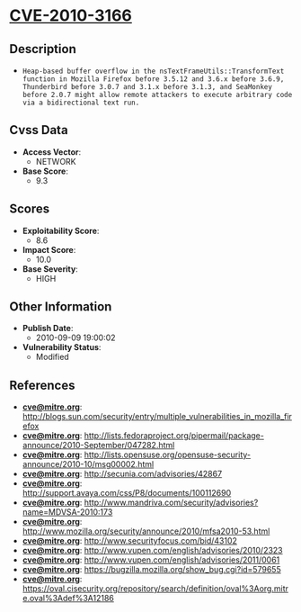
# [CVE-2010-3166](http://blogs.sun.com/security/entry/multiple_vulnerabilities_in_mozilla_firefox)

## Description

- `Heap-based buffer overflow in the nsTextFrameUtils::TransformText function in Mozilla Firefox before 3.5.12 and 3.6.x before 3.6.9, Thunderbird before 3.0.7 and 3.1.x before 3.1.3, and SeaMonkey before 2.0.7 might allow remote attackers to execute arbitrary code via a bidirectional text run.`

## Cvss Data

- **Access Vector**:
  - NETWORK
- **Base Score**:
  - 9.3

## Scores

- **Exploitability Score**:
  - 8.6
- **Impact Score**:
  - 10.0
- **Base Severity**:
  - HIGH

## Other Information

- **Publish Date**:
  - 2010-09-09 19:00:02
- **Vulnerability Status**:
  - Modified

## References

- **cve@mitre.org**: http://blogs.sun.com/security/entry/multiple_vulnerabilities_in_mozilla_firefox
- **cve@mitre.org**: http://lists.fedoraproject.org/pipermail/package-announce/2010-September/047282.html
- **cve@mitre.org**: http://lists.opensuse.org/opensuse-security-announce/2010-10/msg00002.html
- **cve@mitre.org**: http://secunia.com/advisories/42867
- **cve@mitre.org**: http://support.avaya.com/css/P8/documents/100112690
- **cve@mitre.org**: http://www.mandriva.com/security/advisories?name=MDVSA-2010:173
- **cve@mitre.org**: http://www.mozilla.org/security/announce/2010/mfsa2010-53.html
- **cve@mitre.org**: http://www.securityfocus.com/bid/43102
- **cve@mitre.org**: http://www.vupen.com/english/advisories/2010/2323
- **cve@mitre.org**: http://www.vupen.com/english/advisories/2011/0061
- **cve@mitre.org**: https://bugzilla.mozilla.org/show_bug.cgi?id=579655
- **cve@mitre.org**: https://oval.cisecurity.org/repository/search/definition/oval%3Aorg.mitre.oval%3Adef%3A12186
